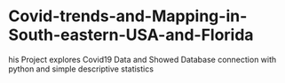 # Covid-trends-and-Mapping-in-South-eastern-USA-and-Florida
his Project explores Covid19 Data and Showed Database connection with python and simple descriptive statistics
